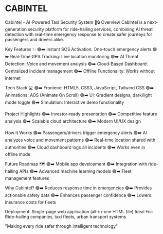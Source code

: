 # CABINTEL

CabIntel - AI-Powered Taxi Security System 🚖🔒
Overview
CabIntel is a next-generation security platform for ride-hailing services, combining AI threat detection with real-time emergency response to create safer journeys for passengers and drivers alike.

Key Features ✨
🟢➡️ Instant SOS Activation: One-touch emergency alerts
🟢➡️ Real-Time GPS Tracking: Live location monitoring
🟢➡️ AI Threat Detection: Voice and movement analysis
🟢➡️ Cloud-Based Dashboard: Centralized incident management
🟢➡️ Offline Functionality: Works without internet

Tech Stack 💻
🟢➡️ Frontend: HTML5, CSS3, JavaScript, Tailwind CSS
🟢➡️ Animations: AOS (Animate On Scroll)
🟢➡️ UI: Gradient designs, dark/light mode toggle
🟢➡️ Simulation: Interactive demo functionality

Project Highlights
🟢➡️ Investor-ready presentation
🟢➡️ Competitive feature analysis
🟢➡️ Scalable cloud architecture
🟢➡️ Modern UI/UX design

How It Works
🟢➡️ Passengers/drivers trigger emergency alerts
🟢➡️ AI analyzes voice and movement patterns
🟢➡️ Real-time location shared with authorities
🟢➡️ Cloud dashboard logs all incidents
🟢➡️ Works even in offline mode

Future Roadmap 🗺
🟢➡️ Mobile app development
🟢➡️ Integration with ride-hailing APIs
🟢➡️ Advanced machine learning models
🟢➡️ Fleet management features

Why CabIntel?
🟢➡️ Reduces response time in emergencies
🟢➡️ Provides actionable safety data
🟢➡️ Enhances passenger confidence
🟢➡️ Lowers insurance costs for fleets

Deployment: Single-page web application (all-in-one HTML file)
Ideal For: Ride-hailing companies, taxi fleets, urban transport systems

"Making every ride safer through intelligent technology"

